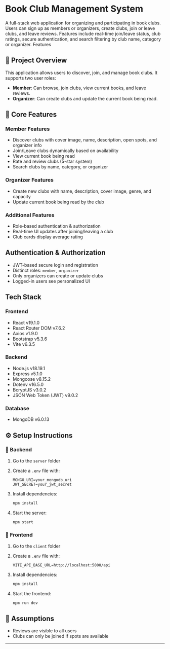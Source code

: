 # Book Club Management System

A full-stack web application for organizing and participating in book clubs. Users can sign up as members or organizers, create clubs, join or leave clubs, and leave reviews. Features include real-time join/leave status, club ratings, secure authentication, and search filtering by club name, category or organizer.
Features


## 🚀 Project Overview

This application allows users to discover, join, and manage book clubs. It supports two user roles:

* **Member**: Can browse, join clubs, view current books, and leave reviews.
* **Organizer**: Can create clubs and update the current book being read.

## 🎯 Core Features

###  Member Features

* Discover clubs with cover image, name, description, open spots, and organizer info
* Join/Leave clubs dynamically based on availability
* View current book being read
* Rate and review clubs (5-star system)
* Search clubs by name, category, or organizer

###  Organizer Features

* Create new clubs with name, description, cover image, genre, and capacity
* Update current book being read by the club

###  Additional Features

* Role-based authentication & authorization
* Real-time UI updates after joining/leaving a club
* Club cards display average rating

##  Authentication & Authorization

* JWT-based secure login and registration
* Distinct roles: `member`, `organizer`
* Only organizers can create or update clubs
* Logged-in users see personalized UI

##  Tech Stack

### Frontend

* React v19.1.0
* React Router DOM v7.6.2
* Axios v1.9.0
* Bootstrap v5.3.6
* Vite v6.3.5

### Backend

* Node.js v18.19.1
* Express v5.1.0
* Mongoose v8.15.2
* Dotenv v16.5.0
* BcryptJS v3.0.2
* JSON Web Token (JWT) v9.0.2

### Database

* MongoDB v6.0.13

## ⚙️ Setup Instructions

### 🔧 Backend

1. Go to the `server` folder
2. Create a `.env` file with:

   ```env
   MONGO_URI=your_mongodb_uri
   JWT_SECRET=your_jwt_secret
   ```
3. Install dependencies:

   ```bash
   npm install
   ```
4. Start the server:

   ```bash
   npm start
   ```

### 🔧 Frontend

1. Go to the `client` folder
2. Create a `.env` file with:

   ```env
   VITE_API_BASE_URL=http://localhost:5000/api
   ```
3. Install dependencies:

   ```bash
   npm install
   ```
4. Start the frontend:

   ```bash
   npm run dev
   ```

## 📌 Assumptions

* Reviews are visible to all users
* Clubs can only be joined if spots are available



---


